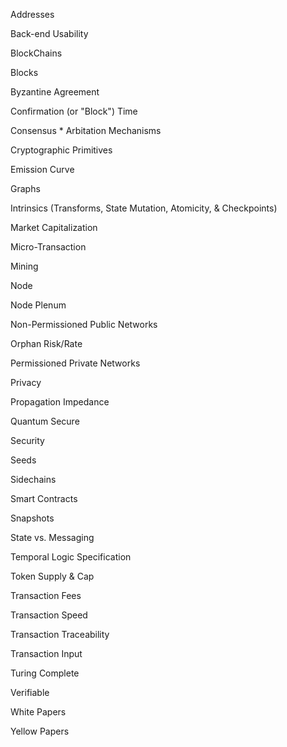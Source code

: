 Addresses 

Back-end Usability

BlockChains

Blocks

Byzantine Agreement

Confirmation (or "Block") Time

Consensus * Arbitation Mechanisms

Cryptographic Primitives

Emission Curve

Graphs

Intrinsics (Transforms, State Mutation, Atomicity, & Checkpoints) 

Market Capitalization

Micro-Transaction

Mining

Node

Node Plenum

Non-Permissioned Public Networks

Orphan Risk/Rate

Permissioned Private Networks

Privacy

Propagation Impedance

Quantum Secure

Security

Seeds 

Sidechains

Smart Contracts

Snapshots

State vs. Messaging

Temporal Logic Specification

Token Supply & Cap

Transaction Fees

Transaction Speed

Transaction Traceability  

Transaction Input

Turing Complete

Verifiable

White Papers

Yellow Papers


